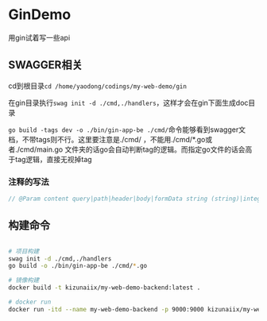 # GinDemo

用gin试着写一些api

## SWAGGER相关

cd到根目录`cd /home/yaodong/codings/my-web-demo/gin`

在gin目录执行`swag init -d ./cmd,./handlers`，这样才会在gin下面生成doc目录

`go build -tags dev -o ./bin/gin-app-be ./cmd/`命令能够看到swagger文档，不带tags则不行。这里要注意是./cmd/ ，不能用./cmd/*.go或者./cmd/main.go
文件夹的话go会自动判断tag的逻辑。而指定go文件的话会高于tag逻辑，直接无视掉tag

### 注释的写法 


```go
// @Param content query|path|header|body|formData string (string)|integer (int, uint, uint32, uint64)|number (float32)|boolean (bool)|user defined struct false "内容"
```

## 构建命令

```zsh

# 项目构建
swag init -d ./cmd,./handlers
go build -o ./bin/gin-app-be ./cmd/*.go

# 镜像构建
docker build -t kizunaiix/my-web-demo-backend:latest .

# docker run
docker run -itd --name my-web-demo-backend -p 9000:9000 kizunaiix/my-web-demo-backend:latest
```
